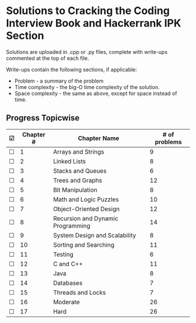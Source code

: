 # Solutions to Cracking the Coding Interview Book and Hackerrank IPK Section
Solutions are uploaded in .cpp or .py files, complete with write-ups commented at the top of each
file.

Write-ups contain the following sections, if applicable:
* Problem - a summary of the problem
* Time complexity - the big-O time complexity of the solution.
* Space complexity - the same as above, except for space instead of time.

## Progress Topicwise
| ☑             | Chapter #     |           Chapter Name            | # of problems |
| ------------- | ------------- | --------------------------------- | ------------- |
| ☐             | 1             | Arrays and Strings                | 9             |
| ☐             | 2             | Linked Lists                      | 8             |
| ☐             | 3             | Stacks and Queues                 | 6             |
| ☐             | 4             | Trees and Graphs                  | 12            |
| ☐             | 5             | Bit Manipulation                  | 8             |
| ☐             | 6             | Math and Logic Puzzles            | 10            |
| ☐             | 7             | Object-Oriented Design            | 12            |
| ☐             | 8             | Recursion and Dynamic Programming | 14            |
| ☐             | 9             | System Design and Scalability     | 8             |
| ☐             | 10            | Sorting and Searching             | 11            |
| ☐             | 11            | Testing                           | 6             |
| ☐             | 12            | C and C++                         | 11            |
| ☐             | 13            | Java                              | 8             |
| ☐             | 14            | Databases                         | 7             |
| ☐             | 15            | Threads and Locks                 | 7             |
| ☐             | 16            | Moderate                          | 26            |
| ☐             | 17            | Hard                              | 26            |
